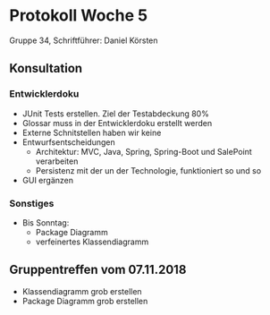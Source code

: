 # Protokoll Woche 5

Gruppe 34, Schriftführer: Daniel Körsten

## Konsultation

### Entwicklerdoku

- JUnit Tests erstellen. Ziel der Testabdeckung 80%
- Glossar muss in der Entwicklerdoku erstellt werden
- Externe Schnitstellen haben wir keine
- Entwurfsentscheidungen
	- Architektur: MVC, Java, Spring, Spring-Boot und SalePoint verarbeiten
	- Persistenz mit der un der Technologie, funktioniert so und so
- GUI ergänzen

### Sonstiges

- Bis Sonntag:
	- Package Diagramm
	- verfeinertes Klassendiagramm

## Gruppentreffen vom 07.11.2018

- Klassendiagramm grob erstellen
- Package Diagramm grob erstellen
